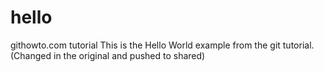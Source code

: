 # hello
githowto.com tutorial
This is the Hello World example from the git tutorial.
(Changed in the original and pushed to shared)
